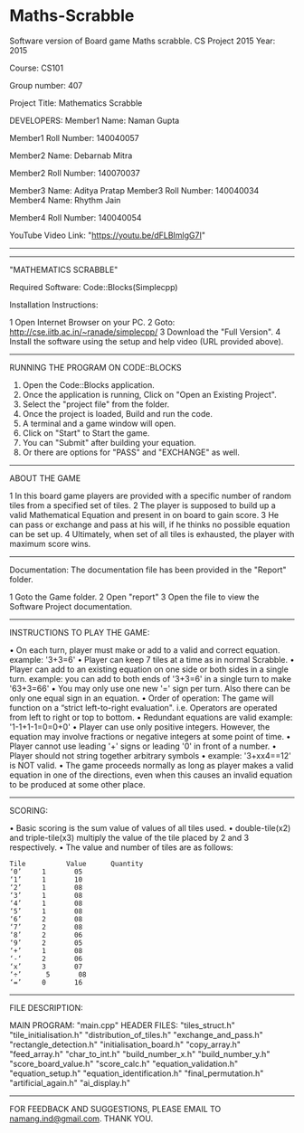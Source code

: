 # Maths-Scrabble
Software version of Board game Maths scrabble. CS Project 2015
Year: 2015

Course: CS101

Group number: 407


Project Title: Mathematics Scrabble


DEVELOPERS:
Member1 Name: Naman Gupta

Member1 Roll Number: 140040057

Member2 Name: Debarnab Mitra

Member2 Roll Number: 140070037

Member3 Name: Aditya Pratap
Member3 Roll Number: 140040034
Member4 Name: Rhythm Jain

Member4 Roll Number: 140040054


YouTube Video Link: "https://youtu.be/dFLBImlgG7I"

-----------------------------------------------------------------------------------------------------------------------------------------------------------------------
-----------------------------------------------------------------------------------------------------------------------------------------------------------------------

"MATHEMATICS SCRABBLE"

Required Software:
Code::Blocks(Simplecpp)

Installation Instructions:

1	Open Internet Browser on your PC.
2	Goto: http://cse.iitb.ac.in/~ranade/simplecpp/
3	Download the "Full Version".
4	Install the software using the setup and help video (URL provided above).

-----------------------------------------------------------------------------------------------------------------------------------------------------------------------

RUNNING THE PROGRAM ON CODE::BLOCKS

1.	Open the Code::Blocks application.
2.	Once the application is running, Click on "Open an Existing Project".
3.	Select the "project file" from the folder.
4.	Once the project is loaded, Build and run the code.
5.	A terminal and a game window will open.
6.	Click on "Start" to Start the game.
7.	You can "Submit" after building your equation.
8.	Or there are options for "PASS" and "EXCHANGE" as well.

-----------------------------------------------------------------------------------------------------------------------------------------------------------------------

ABOUT THE GAME

1	In this board game players are provided with a specific number of random tiles from a specified set of tiles.
2	The player is supposed to build up a valid Mathematical Equation and present in on board to gain score.
3	He can pass or exchange and pass at his will, if he thinks no possible equation can be set up.
4	Ultimately, when set of all tiles is exhausted, the player with maximum score wins.

-----------------------------------------------------------------------------------------------------------------------------------------------------------------------

Documentation:
The documentation file has been provided in the "Report" folder.

1	Goto the Game folder.
2	Open "report"
3	Open the file to view the Software Project documentation.

-----------------------------------------------------------------------------------------------------------------------------------------------------------------------

INSTRUCTIONS TO PLAY THE GAME:

•	On each turn, player must make or add to a valid and correct equation.
	example: '3+3=6'
•	Player can keep 7 tiles at a time as in normal Scrabble.
•	Player can add to an existing equation on one side or both sides in a single turn.
	example: you can add to both ends of '3+3=6' in a single turn to make '63+3=66'
•	You may only use one new '=' sign per turn. Also there can be only one equal sign in an equation.
•	Order of operation: The game will function on a “strict left-to-right evaluation".
	i.e. Operators are operated from left to right or top to bottom.
•	Redundant equations are valid
	example: '1-1+1-1=0=0+0'
•	Player can use only positive integers. However, the equation may involve fractions or negative integers at some point of time.
•	Player cannot use leading '+' signs or leading '0' in front of a number.
•	Player should not string together arbitrary symbols
•	example: '3+xx4==12' is NOT valid.
•	The game proceeds normally as long as player makes a valid equation in one of the directions, even when this causes an invalid equation to be produced at some other place. 

-----------------------------------------------------------------------------------------------------------------------------------------------------------------------

SCORING:

•	Basic scoring is the sum value of values of all tiles used.
•	double-tile(x2) and triple-tile(x3) multiply the value of the tile placed by 2 and 3 respectively.
•	The value and number of tiles are as follows:

	Tile	      Value	     Quantity
	‘0’		1		05
	‘1’		1		10
	‘2’		1		08
	‘3’		1		08
	‘4’		1		08
	‘5’		1		08
	‘6’		2		08
	‘7’		2		08
	‘8’		2		06
	‘9’		2		05
	‘+’		1		08
	‘-‘		2		06
	‘x’		3		07
	‘÷’  	 5		 08
	‘=’		0		16	
-----------------------------------------------------------------------------------------------------------------------------------------------------------------------

FILE DESCRIPTION:

MAIN PROGRAM:	"main.cpp"
HEADER FILES:	"tiles_struct.h"
		"tile_initialisation.h"
		"distribution_of_tiles.h"
		"exchange_and_pass.h"
		"rectangle_detection.h"
		"initialisation_board.h"
		"copy_array.h"
		"feed_array.h"
		"char_to_int.h"
		"build_number_x.h"
		"build_number_y.h"
		"score_board_value.h"
		"score_calc.h"
		"equation_validation.h"
		"equation_setup.h"
		"equation_identification.h"
		"final_permutation.h"
		"artificial_again.h"
		"ai_display.h"

-----------------------------------------------------------------------------------------------------------------------------------------------------------------------

FOR FEEDBACK AND SUGGESTIONS, PLEASE EMAIL TO namang.ind@gmail.com.
THANK YOU.
